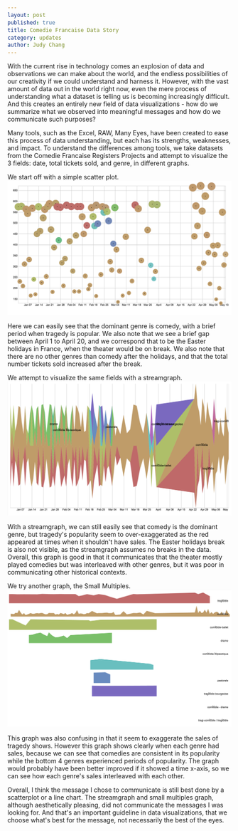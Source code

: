 ```yaml
---
layout: post
published: true
title: Comedie Francaise Data Story
category: updates
author: Judy Chang
---
```



With the current rise in technology comes an explosion of data and observations we can make about the world, and the endless possibilities of our creativity if we could understand and harness it. However, with the vast amount of data out in the world right now, even the mere process of understanding what a dataset is telling us is becoming increasingly difficult. And this creates an entirely new field of data visualizations - how do we summarize what we observed into meaningful messages and how do we communicate such purposes? 

Many tools, such as the Excel, RAW, Many Eyes, have been created to ease this process of data understanding, but each has its strengths, weaknesses, and impact. To understand the differences among tools, we take datasets from the Comedie Francaise Registers Projects and attempt to visualize the 3 fields: date, total tickets sold, and genre, in different graphs.

We start off with a simple scatter plot.
![judy-cfrp-2.png](/assets/judy-cfrp-2.png)

Here we can easily see that the dominant genre is comedy, with a brief period when tragedy is popular. We also note that we see a brief gap between April 1 to April 20, and we correspond that to be the Easter holidays in France, when the theater would be on break. We also note that there are no other genres than comedy after the holidays, and that the total number tickets sold increased after the break.

We attempt to visualize the same fields with a streamgraph.
![judy-cfrp-3.png](/assets/judy-cfrp-3.png)

With a streamgraph, we can still easily see that comedy is the dominant genre, but tragedy's popularity seem to over-exaggerated as the red appeared at times when it shouldn't have sales. The Easter holidays break is also not visible, as the streamgraph assumes no breaks in the data. Overall, this graph is good in that it communicates that the theater mostly played comedies but was interleaved with other genres, but it was poor in communicating other historical contexts.

We try another graph, the Small Multiples.
![judy-cfrp-4.png](/assets/judy-cfrp-4.png)

This graph was also confusing in that it seem to exaggerate the sales of tragedy shows. However this graph shows clearly when each genre had sales, because we can see that comedies are consistent in its popularity while the bottom 4 genres experienced periods of popularity. The graph would probably have been better improved if it showed a time x-axis, so we can see how each genre's sales interleaved with each other. 

Overall, I think the message I chose to communicate is still best done by a scatterplot or a line chart. The streamgraph and small multiples graph, although aesthetically pleasing, did not communicate the messages I was looking for. And that's an important guideline in data visualizations, that we choose what's best for the message, not necessarily the best of the eyes.


